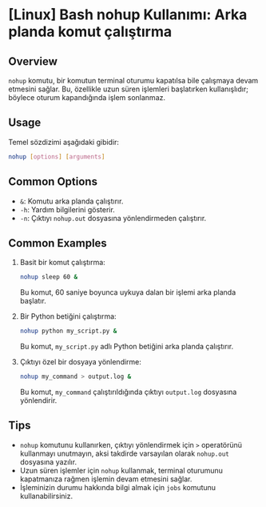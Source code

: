 # [Linux] Bash nohup Kullanımı: Arka planda komut çalıştırma

## Overview
`nohup` komutu, bir komutun terminal oturumu kapatılsa bile çalışmaya devam etmesini sağlar. Bu, özellikle uzun süren işlemleri başlatırken kullanışlıdır; böylece oturum kapandığında işlem sonlanmaz.

## Usage
Temel sözdizimi aşağıdaki gibidir:

```bash
nohup [options] [arguments]
```

## Common Options
- `&`: Komutu arka planda çalıştırır.
- `-h`: Yardım bilgilerini gösterir.
- `-n`: Çıktıyı `nohup.out` dosyasına yönlendirmeden çalıştırır.

## Common Examples
1. Basit bir komut çalıştırma:
   ```bash
   nohup sleep 60 &
   ```
   Bu komut, 60 saniye boyunca uykuya dalan bir işlemi arka planda başlatır.

2. Bir Python betiğini çalıştırma:
   ```bash
   nohup python my_script.py &
   ```
   Bu komut, `my_script.py` adlı Python betiğini arka planda çalıştırır.

3. Çıktıyı özel bir dosyaya yönlendirme:
   ```bash
   nohup my_command > output.log &
   ```
   Bu komut, `my_command` çalıştırıldığında çıktıyı `output.log` dosyasına yönlendirir.

## Tips
- `nohup` komutunu kullanırken, çıktıyı yönlendirmek için `>` operatörünü kullanmayı unutmayın, aksi takdirde varsayılan olarak `nohup.out` dosyasına yazılır.
- Uzun süren işlemler için `nohup` kullanmak, terminal oturumunu kapatmanıza rağmen işlemin devam etmesini sağlar.
- İşleminizin durumu hakkında bilgi almak için `jobs` komutunu kullanabilirsiniz.